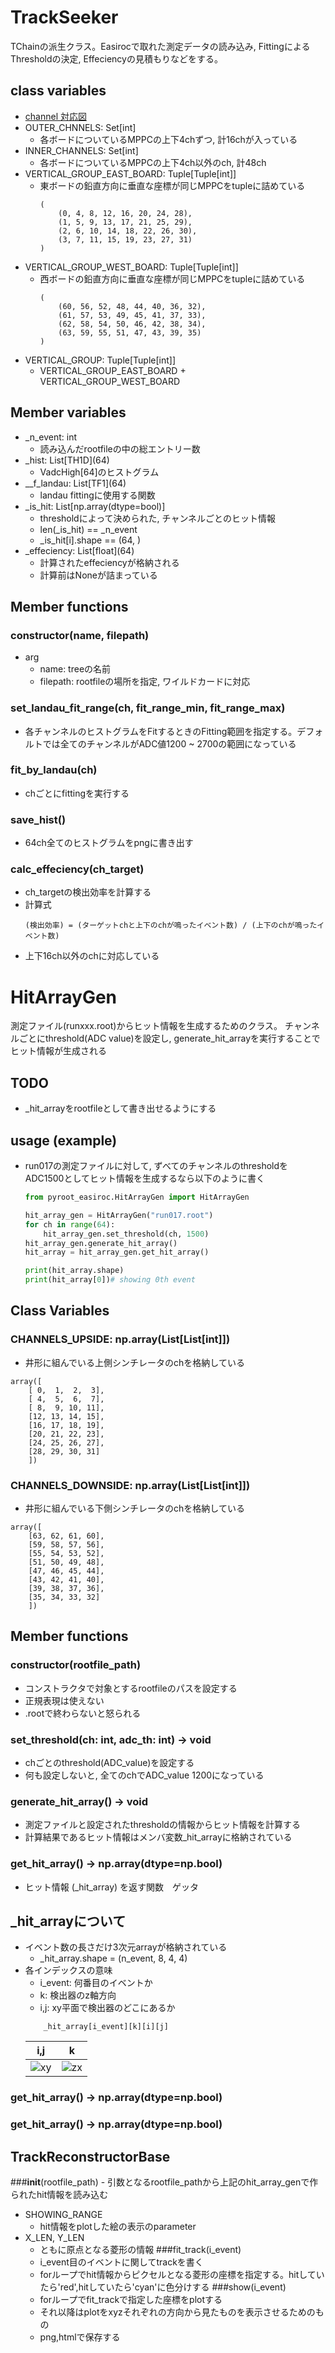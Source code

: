 # TrackSeeker
TChainの派生クラス。Easirocで取れた測定データの読み込み, FittingによるThresholdの決定, Effeciencyの見積もりなどをする。

## class variables
- [channel 対応図](/docs/images/channel_image.jpeg)
- OUTER_CHNNELS: Set\[int]
    - 各ボードについているMPPCの上下4chずつ, 計16chが入っている
- INNER_CHANNELS: Set\[int]
    - 各ボードについているMPPCの上下4ch以外のch, 計48ch
- VERTICAL_GROUP_EAST_BOARD: Tuple[Tuple[int]]
    - 東ボードの鉛直方向に垂直な座標が同じMPPCをtupleに詰めている
        ```
        (
            (0, 4, 8, 12, 16, 20, 24, 28),
            (1, 5, 9, 13, 17, 21, 25, 29),
            (2, 6, 10, 14, 18, 22, 26, 30),
            (3, 7, 11, 15, 19, 23, 27, 31)
        )
        ```
-  VERTICAL_GROUP_WEST_BOARD: Tuple[Tuple[int]]
    - 西ボードの鉛直方向に垂直な座標が同じMPPCをtupleに詰めている
        ```
        (
            (60, 56, 52, 48, 44, 40, 36, 32),
            (61, 57, 53, 49, 45, 41, 37, 33),
            (62, 58, 54, 50, 46, 42, 38, 34),
            (63, 59, 55, 51, 47, 43, 39, 35)
        )
        ```
- VERTICAL_GROUP: Tuple[Tuple[int]]
    - VERTICAL_GROUP_EAST_BOARD + VERTICAL_GROUP_WEST_BOARD

## Member variables
- \_n_event: int
    - 読み込んだrootfileの中の総エントリー数
- \_hist: List[TH1D]\(64)
    - VadcHigh\[64]のヒストグラム
- \__f_landau: List[TF1]\(64)
    - landau fittingに使用する関数
- \_is_hit: List[np.array(dtype=bool)]
    - thresholdによって決められた, チャンネルごとのヒット情報
    - len(\_is_hit) == \_n_event
    - \_is_hit[i].shape == (64, )
- \_effeciency: List[float]\(64)
    - 計算されたeffeciencyが格納される
    - 計算前はNoneが詰まっている

## Member functions
### constructor(name, filepath)
- arg
    - name: treeの名前
    - filepath: rootfileの場所を指定, ワイルドカードに対応

### set_landau_fit_range(ch, fit_range_min, fit_range_max)
- 各チャンネルのヒストグラムをFitするときのFitting範囲を指定する。デフォルトでは全てのチャンネルがADC値1200 ~ 2700の範囲になっている

### fit_by_landau(ch)
- chごとにfittingを実行する

### save_hist()
- 64ch全てのヒストグラムをpngに書き出す

### calc_effeciency(ch_target)
- ch_targetの検出効率を計算する
- 計算式
    ```
    (検出効率) = (ターゲットchと上下のchが鳴ったイベント数) / (上下のchが鳴ったイベント数)
    ```
- 上下16ch以外のchに対応している

# HitArrayGen
測定ファイル(runxxx.root)からヒット情報を生成するためのクラス。
チャンネルごとにthreshold(ADC value)を設定し, generate_hit_arrayを実行することでヒット情報が生成される

## TODO
- \_hit_arrayをrootfileとして書き出せるようにする

## usage (example)
- run017の測定ファイルに対して, ずべてのチャンネルのthresholdをADC1500としてヒット情報を生成するなら以下のように書く
    ```python
    from pyroot_easiroc.HitArrayGen import HitArrayGen

    hit_array_gen = HitArrayGen("run017.root")
    for ch in range(64):
        hit_array_gen.set_threshold(ch, 1500)
    hit_array_gen.generate_hit_array()
    hit_array = hit_array_gen.get_hit_array()

    print(hit_array.shape)
    print(hit_array[0])# showing 0th event

    ```

## Class Variables
### CHANNELS_UPSIDE: np.array(List[List[int]])
- 井形に組んでいる上側シンチレータのchを格納している
``` 
array([
    [ 0,  1,  2,  3],
    [ 4,  5,  6,  7],
    [ 8,  9, 10, 11],
    [12, 13, 14, 15],
    [16, 17, 18, 19],
    [20, 21, 22, 23],
    [24, 25, 26, 27],
    [28, 29, 30, 31]
    ])
```

### CHANNELS_DOWNSIDE: np.array(List[List[int]])
- 井形に組んでいる下側シンチレータのchを格納している
```
array([
    [63, 62, 61, 60],
    [59, 58, 57, 56],
    [55, 54, 53, 52],
    [51, 50, 49, 48],
    [47, 46, 45, 44],
    [43, 42, 41, 40],
    [39, 38, 37, 36],
    [35, 34, 33, 32]
    ])
```

## Member functions
### constructor(rootfile_path)
- コンストラクタで対象とするrootfileのパスを設定する
- 正規表現は使えない
- .rootで終わらないと怒られる
  
### set_threshold(ch: int, adc_th: int) -> void
- chごとのthreshold(ADC_value)を設定する
- 何も設定しないと, 全てのchでADC_value 1200になっている

### generate_hit_array() -> void
- 測定ファイルと設定されたthresholdの情報からヒット情報を計算する
- 計算結果であるヒット情報はメンバ変数_hit_arrayに格納されている

### get_hit_array() -> np.array(dtype=np.bool)
- ヒット情報 (_hit_array) を返す関数　ゲッタ

## _hit_arrayについて
- イベント数の長さだけ3次元arrayが格納されている
    - _hit_array.shape = (n_event, 8, 4, 4)
- 各インデックスの意味
    - i_event: 何番目のイベントか
    - k: 検出器のz軸方向
    - i,j: xy平面で検出器のどこにあるか
    ```
        _hit_array[i_event][k][i][j]
    ```
    |i,j|k|
    |---|---|
    |![xy](/docs/images/detector_index_xy.jpeg)|![zx](/docs/images/detector_index_zx.jpeg)|

### get_hit_array() -> np.array(dtype=np.bool)
### get_hit_array() -> np.array(dtype=np.bool)

## TrackReconstructorBase
###__init__(rootfile_path)
    - 引数となるrootfile_pathから上記のhit_array_genで作られたhit情報を読み込む
- SHOWING_RANGE
    - hit情報をplotした絵の表示のparameter
- X_LEN, Y_LEN  
    - ともに原点となる菱形の情報
###fit_track(i_event)
    - i_event目のイベントに関してtrackを書く  
    - forループでhit情報からピクセルとなる菱形の座標を指定する。hitしていたら'red',hitしていたら'cyan'に色分けする
###show(i_event)
    - forループでfit_trackで指定した座標をplotする
    - それ以降はplotをxyzそれぞれの方向から見たものを表示させるためのもの
    - png,htmlで保存する

